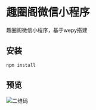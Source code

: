 # 趣圈阁微信小程序
趣圈阁微信小程序，基于wepy搭建

## 安装
```
npm install
```

## 预览
>>>
![二维码](https://raw.githubusercontent.com/ksunone/funnyPic/master/src/assets/img/weixin.jpg)

